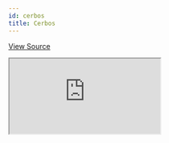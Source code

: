 ```yaml
---
id: cerbos
title: Cerbos
---
```


[View Source](https://github.com/refinedev/refine/tree/master/examples/accessControl/cerbos)

<iframe src="https://codesandbox.io/embed/access-control-cerbos-react-5mfkq?autoresize=1&fontsize=14&module=%2Fsrc%2FApp.tsx&theme=dark&view=preview"
    style={{width: "100%", height:"80vh", border: "0px", borderRadius: "8px", overflow:"hidden"}}
    title="access-control-cerbos-react"
    allow="accelerometer; ambient-light-sensor; camera; encrypted-media; geolocation; gyroscope; hid; microphone; midi; payment; usb; vr; xr-spatial-tracking"
    sandbox="allow-forms allow-modals allow-popups allow-presentation allow-same-origin allow-scripts"
></iframe>
